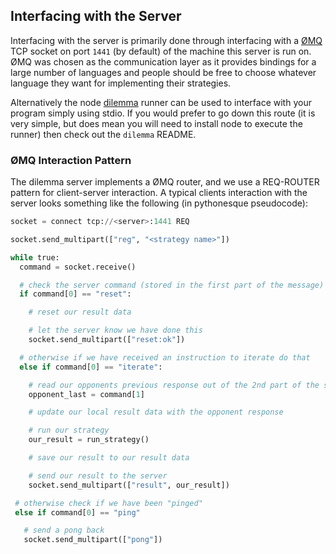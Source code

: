 ## Interfacing with the Server

Interfacing with the server is primarily done through interfacing with a [ØMQ](http://zeromq.org/) TCP socket on port `1441` (by default) of the
machine this server is run on.  ØMQ was chosen as the communication layer as it provides bindings for a large number of languages and people should
be free to choose whatever language they want for implementing their strategies.

Alternatively the node [dilemma](https://github.com/DamonOehlman/dilemma) runner can be used to interface with your program simply using stdio.  If
you would prefer to go down this route (it is very simple, but does mean you will need to install node to execute the runner) then check out the `dilemma` README.

### ØMQ Interaction Pattern

The dilemma server implements a ØMQ router, and we use a REQ-ROUTER pattern for client-server interaction.  A typical clients interaction with the server looks something like the following (in pythonesque pseudocode):

```py
socket = connect tcp://<server>:1441 REQ

socket.send_multipart(["reg", "<strategy name>"])

while true:
  command = socket.receive()

  # check the server command (stored in the first part of the message)
  if command[0] == "reset":

    # reset our result data

    # let the server know we have done this
    socket.send_multipart(["reset:ok"])

  # otherwise if we have received an instruction to iterate do that
  else if command[0] == "iterate":

    # read our opponents previous response out of the 2nd part of the server command
    opponent_last = command[1]

    # update our local result data with the opponent response

    # run our strategy
    our_result = run_strategy()

    # save our result to our result data

    # send our result to the server
    socket.send_multipart(["result", our_result])

 # otherwise check if we have been "pinged"
 else if command[0] == "ping"

   # send a pong back
   socket.send_multipart(["pong"])

```
